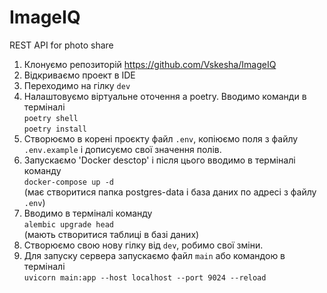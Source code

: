 # ImageIQ
REST API for photo share

1. Клонуємо репозиторій https://github.com/Vskesha/ImageIQ
2. Відкриваємо проект в IDE
3. Переходимо на гілку `dev`
4. Налаштовуємо віртуальне оточення а poetry. 
Вводимо команди в терміналі   
    `poetry shell`  
    `poetry install`  
5. Створюємо в корені проєкту файл `.env`, копіюємо поля з файлу `.env.example` і дописуємо свої значення полів.
6. Запускаємо 'Docker desctop' і після цього вводимо в терміналі команду  
`docker-compose up -d`  
(має створитися папка postgres-data і база даних по адресі з файлу `.env`)
7. Вводимо в терміналі команду  
`alembic upgrade head`  
(мають створитися таблиці в базі даних)
8. Створюємо свою нову гілку від `dev`, робимо свої зміни.
9. Для запуску сервера запускаємо файл `main` або командою в терміналі  
`uvicorn main:app --host localhost --port 9024 --reload`